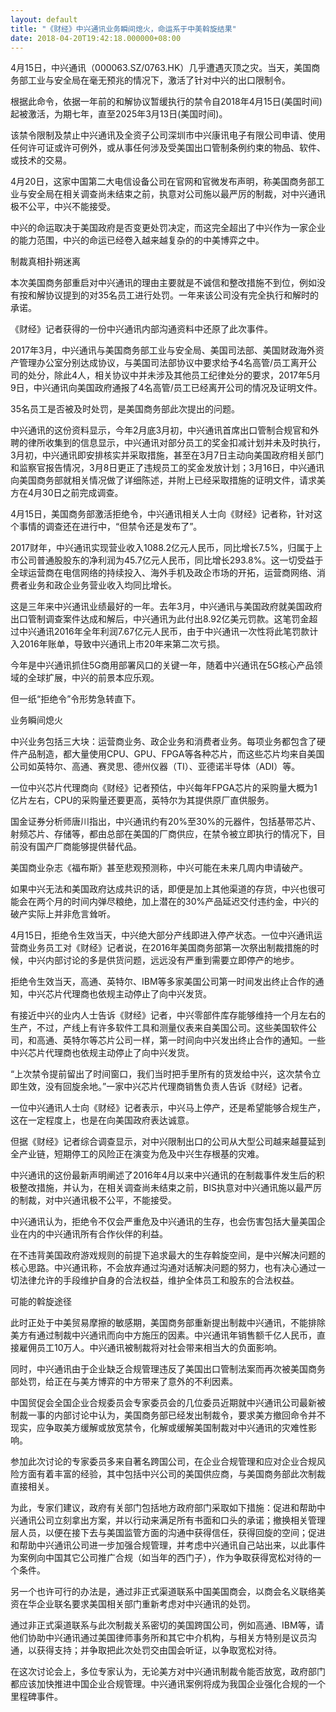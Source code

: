 ```yaml
---
layout: default
title: "《财经》中兴通讯业务瞬间熄火，命运系于中美斡旋结果"
date: 2018-04-20T19:42:18.000000+08:00
---
```


4月15日，中兴通讯（000063.SZ/0763.HK）几乎遭遇灭顶之灾。当天，美国商务部工业与安全局在毫无预兆的情况下，激活了针对中兴的出口限制令。

根据此命令，依据一年前的和解协议暂缓执行的禁令自2018年4月15日(美国时间)起被激活，为期七年，直至2025年3月13日(美国时间)。

该禁令限制及禁止中兴通讯及全资子公司深圳市中兴康讯电子有限公司申请、使用任何许可证或许可例外，或从事任何涉及受美国出口管制条例约束的物品、软件、或技术的交易。

4月20日，这家中国第二大电信设备公司在官网和官微发布声明，称美国商务部工业与安全局在相关调查尚未结束之前，执意对公司施以最严厉的制裁，对中兴通讯极不公平，中兴不能接受。

中兴的命运取决于美国政府是否变更处罚决定，而这完全超出了中兴作为一家企业的能力范围，中兴的命运已经卷入越来越复杂的的中美博弈之中。

制裁真相扑朔迷离

本次美国商务部重启对中兴通讯的理由主要就是不诚信和整改措施不到位，例如没有按和解协议提到的对35名员工进行处罚。一年来该公司没有完全执行和解时的承诺。

《财经》记者获得的一份中兴通讯内部沟通资料中还原了此次事件。

2017年3月，中兴通讯与美国商务部工业与安全局、美国司法部、美国财政海外资产管理办公室分别达成协议，与美国司法部协议中要求给予4名高管/员工离开公司的处分，除此4人，相关协议中并未涉及其他员工纪律处分的要求，2017年5月9日，中兴通讯向美国政府通报了4名高管/员工已经离开公司的情况及证明文件。

35名员工是否被及时处罚，是美国商务部此次提出的问题。

中兴通讯的这份资料显示，今年2月底3月初，中兴通讯首席出口管制合规官和外聘的律所收集到的信息显示，中兴通讯对部分员工的奖金扣减计划并未及时执行，3月初，中兴通讯即安排核实并采取措施，甚至在3月7日主动向美国政府相关部门和监察官报告情况，3月8日更正了违规员工的奖金发放计划；3月16日，中兴通讯向美国商务部就相关情况做了详细陈述，并附上已经采取措施的证明文件，请求美方在4月30日之前完成调查。

4月15日，美国商务部激活拒绝令，中兴通讯相关人士向《财经》记者称，针对这个事情的调查还在进行中，“但禁令还是发布了”。

2017财年，中兴通讯实现营业收入1088.2亿元人民币，同比增长7.5%，归属于上市公司普通股股东的净利润为45.7亿元人民币，同比增长293.8%。这一切受益于全球运营商在电信网络的持续投入、海外手机及政企市场的开拓，运营商网络、消费者业务和政企业务营业收入均同比增长。

这是三年来中兴通讯业绩最好的一年。去年3月，中兴通讯与美国政府就美国政府出口管制调查案件达成和解后，中兴通讯为此付出8.92亿美元罚款。这笔罚金超过中兴通讯2016年全年利润7.67亿元人民币，由于中兴通讯一次性将此笔罚款计入2016年账单，导致中兴通讯上市20年来第二次亏损。

今年是中兴通讯抓住5G商用部署风口的关键一年，随着中兴通讯在5G核心产品领域的全球扩展，中兴的前景本应乐观。

但一纸“拒绝令”令形势急转直下。

业务瞬间熄火

中兴业务包括三大块：运营商业务、政企业务和消费者业务。每项业务都包含了硬件产品制造，都大量使用CPU、GPU、FPGA等各种芯片，而这些芯片均来自美国公司如英特尔、高通、赛灵思、德州仪器（TI）、亚德诺半导体（ADI）等。

一位中兴芯片代理商向《财经》记者预估，中兴每年FPGA芯片的采购量大概为1亿片左右，CPU的采购量还要更高，英特尔为其提供原厂直供服务。

国金证券分析师唐川指出，中兴通讯约有20%至30%的元器件，包括基带芯片、射频芯片、存储等，都由总部在美国的厂商供应，在禁令被立即执行的情况下，目前没有国产厂商能够提供替代品。

美国商业杂志《福布斯》甚至悲观预测称，中兴可能在未来几周内申请破产。

如果中兴无法和美国政府达成共识的话，即便是加上其他渠道的存货，中兴也很可能会在两个月的时间内弹尽粮绝，加上潜在的30%产品延迟交付违约金，中兴的破产实际上并非危言耸听。

4月15日，拒绝令生效当天，中兴绝大部分产线即进入停产状态。一位中兴通讯运营商业务员工对《财经》记者说，在2016年美国商务部第一次祭出制裁措施的时候，中兴内部讨论的多是供货问题，远远没有严重到需要立即停产的地步。

拒绝令生效当天，高通、英特尔、IBM等多家美国公司第一时间发出终止合作的通知，中兴芯片代理商也依规主动停止了向中兴发货。

有接近中兴的业内人士告诉《财经》记者，中兴零部件库存能够维持一个月左右的生产，不过，产线上有许多软件工具和测量仪表来自美国公司。这些美国软件公司，和高通、英特尔等芯片公司一样，第一时间向中兴发出终止合作的通知。一些中兴芯片代理商也依规主动停止了向中兴发货。

“上次禁令提前留出了时间窗口，我们当时把手里所有的货发给中兴，这次禁令立即生效，没有回旋余地。”一家中兴芯片代理商销售负责人告诉《财经》记者。

一位中兴通讯人士向《财经》记者表示，中兴马上停产，还是希望能够合规生产，这在一定程度上，也是在向美国政府表达诚意。

但据《财经》记者综合调查显示，对中兴限制出口的公司从大型公司越来越蔓延到全产业链，短期停工的风险正在演变为危及中兴生存根基的灾难。

中兴通讯的这份最新声明阐述了2016年4月以来中兴通讯的在制裁事件发生后的积极整改措施，并认为，在相关调查尚未结束之前，BIS执意对中兴通讯施以最严厉的制裁，对中兴通讯极不公平，不能接受。

中兴通讯认为，拒绝令不仅会严重危及中兴通讯的生存，也会伤害包括大量美国企业在内的中兴通讯所有合作伙伴的利益。

在不违背美国政府游戏规则的前提下追求最大的生存斡旋空间，是中兴解决问题的核心思路。中兴通讯称，不会放弃通过沟通对话解决问题的努力，也有决心通过一切法律允许的手段维护自身的合法权益，维护全体员工和股东的合法权益。

可能的斡旋途径

此时正处于中美贸易摩擦的敏感期，美国商务部重新提出制裁中兴通讯，不能排除美方有通过制裁中兴通讯而向中方施压的因素。中兴通讯年销售额千亿人民币，直接雇佣员工10万人。中兴通讯被制裁将对社会带来相当大的负面影响。

同时，中兴通讯由于企业缺乏合规管理违反了美国出口管制法案而再次被美国商务部处罚，给正在与美方博弈的中方带来了意外的不利因素。

中国贸促会全国企业合规委员会专家委员会的几位委员近期就中兴通讯公司最新被制裁一事的内部讨论中认为，美国商务部已经发出制裁令，要求美方撤回命令并不现实，应争取美方缓解或放宽禁令，化解或缓解美国制裁对中兴通讯的灾难性影响。

参加此次讨论的专家委员多来自著名跨国公司，在企业合规管理和应对企业合规风险方面有着丰富的经验，其中包括中兴公司的美国供应商，与美国商务部此次制裁直接相关。

为此，专家们建议，政府有关部门包括地方政府部门采取如下措施：促进和帮助中兴通讯公司立刻拿出方案，并以行动来满足所有书面和口头的承诺；撤换相关管理层人员，以便在接下去与美国监管方面的沟通中获得信任，获得回旋的空间；促进和帮助中兴通讯公司进一步加强合规管理，并考虑中兴通讯自己站出来，以此事件为案例向中国其它公司推广合规（如当年的西门子），作为争取获得宽松对待的一个条件。

另一个也许可行的办法是，通过非正式渠道联系中国美国商会，以商会名义联络美资在华企业联名要求美国相关部门重新考虑对中兴通讯的处罚。

通过非正式渠道联系与此次制裁关系密切的美国跨国公司，例如高通、IBM等，请他们协助中兴通讯通过美国律师事务所和其它中介机构，与相关方特别是议员沟通，以获得支持；并争取把此次处罚交由国会听证，以争取宽松对待。

在这次讨论会上，多位专家认为，无论美方对中兴通讯制裁令能否放宽，政府部门都应该加快推进中国企业合规管理。中兴通讯案例将成为我国企业强化合规的一个里程碑事件。

